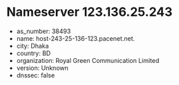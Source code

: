 # Nameserver 123.136.25.243

* as_number: 38493
* name: host-243-25-136-123.pacenet.net.
* city: Dhaka
* country: BD
* organization: Royal Green Communication Limited
* version: Unknown
* dnssec: false
